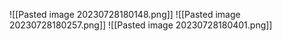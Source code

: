 ![[Pasted image 20230728180148.png]]
![[Pasted image 20230728180257.png]]
![[Pasted image 20230728180401.png]]
